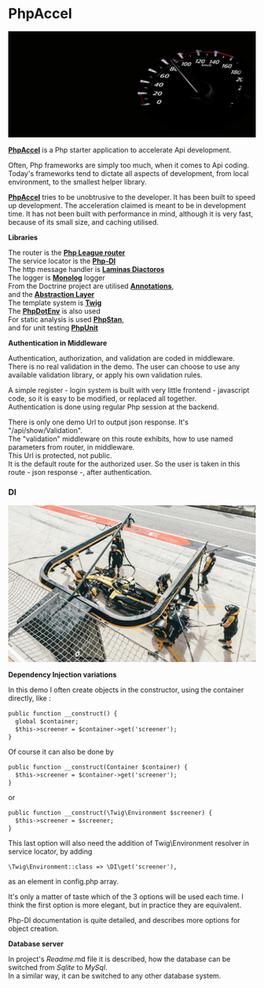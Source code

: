 # PhpAccel   
![counter-1](https://github.com/igorbalden/phpaccel/raw/master/docs/images/counter-1.jpg "PhpAccel")  

[**PhpAccel**](https://github.com/igorbalden/phpaccel.git) is a Php starter application to accelerate Api development.

Often, Php frameworks are simply too much, when it comes to Api coding. 
Today's frameworks tend to dictate all aspects of development, 
from local environment, to the smallest helper library.

[**PhpAccel**](https://github.com/igorbalden/phpaccel.git) tries to be unobtrusive to the developer.
It has been built to speed up development.
The acceleration claimed is meant to be in development time.
It has not been built with performance in mind, although it is very fast, 
because of its small size, and caching utilised.

**Libraries**

The router is the [**Php League router**](https://route.thephpleague.com/5.x)  
The service locator is the [**Php-DI**](https://php-di.org)  
The http message handler is [**Laminas Diactoros**](https://docs.laminas.dev/laminas-diactoros)  
The logger is [**Monolog**](https://github.com/Seldaek/monolog) logger  
From the Doctrine project are utilised 
[**Annotations**](https://www.doctrine-project.org/projects/annotations.html),   
and the [**Abstraction Layer**](https://www.doctrine-project.org/projects/doctrine-dbal/en/latest/index.html)  
The template system is [**Twig**](https://twig.symfony.com/doc/3.x)  
The [**PhpDotEnv**](https://github.com/vlucas/phpdotenv) is also used  
For static analysis is used [**PhpStan**](https://phpstan.org),  
and for unit testing [**PhpUnit**](https://phpunit.de)  


**Authentication in Middleware**

Authentication, authorization, and validation are coded in middleware.  
There is no real validation in the demo. The user can choose to use any available validation library, or apply his own validation rules.

A simple register - login system is built with very little frontend - javascript code, so it is easy to be modified, or replaced all together.  
Authentication is done using regular Php session at the backend.

There is only one demo Url to output json response. It's "/api/show/Validation".  
The "validation" middleware on this route exhibits, how to use named parameters from router, in middleware.  
This Url is protected, not public.  
It is the default route for the authorized user. So the user is taken in this route - json response -, after authentication.  

### DI

![di-3](https://github.com/igorbalden/phpaccel/raw/master/docs/images/di-3.jpg "Dependency Injection")  

**Dependency Injection variations**

In this demo I often create objects in the constructor, using the container directly, like :  
```
public function __construct() {
  global $container;
  $this->screener = $container->get('screener');
}
```

Of course it can also be done by
```
public function __construct(Container $container) {
  $this->screener = $container->get('screener');
}
```
or
```
public function __construct(\Twig\Environment $screener) {
  $this->screener = $screener;
}
```
This last option will also need the addition 
of Twig\Environment resolver in service locator, by adding
```
\Twig\Environment::class => \DI\get('screener'),
```
as an element in config.php array.  

It's only a matter of taste which of the 3 options will be used each time. I think the first option is more elegant, but in practice they are equivalent.  

Php-DI documentation is quite detailed, and describes more options for object creation.

**Database server**

In project's _Readme_.md file it is described, how the database can be switched from _Sqlite_ to _MySql_.  
In a similar way, it can be switched to any other database system.

